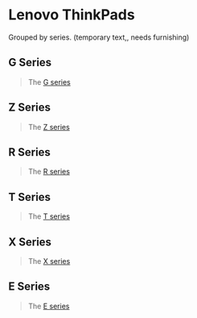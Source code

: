 <!-- TITLE: Lenovo -->
<!-- SUBTITLE: An index of Lenovo manufactured ThinkPads -->

# Lenovo ThinkPads
Grouped by series. (temporary text,, needs furnishing)

## G Series
> The [G series](../think-pads/lenovo/g-series)
## Z Series
> The [Z series](../think-pads/lenovo/z-series)
##  R Series
> The [R series](../think-pads/lenovo/r-series)
## T Series
> The [T series](../think-pads/lenovo/t-series)
## X Series
> The [X series](../think-pads/lenovo/x-series)
## E Series
> The [E series](../think-pads/lenovo/e-series)